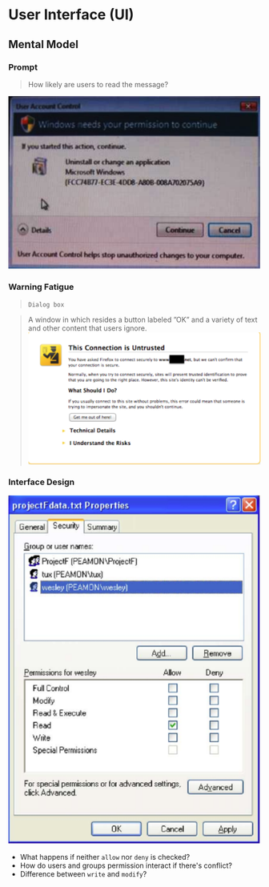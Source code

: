 # User Interface (UI)

## Mental Model
### Prompt
> How likely are users to read the message?

![windows_vista](images/windows_vista.png)

### Warning Fatigue
> `Dialog box`

> A window in which resides a button labeled ”OK” and a variety of text and other content that users ignore.
![warning_fatigue](images/warning_fatigue.png)
### Interface Design
![file_permission](images/file_permission.png)

* What happens if neither `allow` nor `deny` is checked?
* How do users and groups permission interact if there's conflict?
* Difference between `write` and `modify`?
